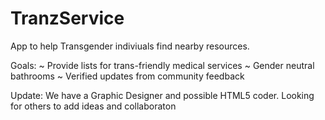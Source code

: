 TranzService
============

App to help Transgender indiviuals find nearby resources.

Goals:
~ Provide lists for trans-friendly medical services
~ Gender neutral bathrooms
~ Verified updates from community feedback

Update: We have a Graphic Designer and possible HTML5 coder. Looking for others to add
ideas and collaboraton